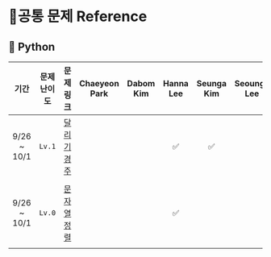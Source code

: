 # 📑공통 문제 Reference

## 🐍 Python
|기간|문제 난이도|문제 링크|Chaeyeon Park|Dabom Kim|Hanna Lee|Seunga Kim|Seounga Lee|
|:-----:|:-----:|:---:|:---:|:---:|:---:|:---:|:---:|
|9/26 ~ 10/1|`Lv.1` |[달리기 경주](https://school.programmers.co.kr/learn/courses/30/lessons/178871)| | |✅ |✅| |
| | | | | | | | |
|9/26 ~ 10/1|`Lv.0` |[문자열 정렬](https://school.programmers.co.kr/learn/courses/30/lessons/120850)| | |✅ || |
| | | | | | | | |
